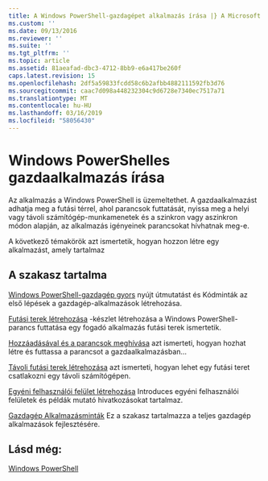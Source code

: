 ```yaml
---
title: A Windows PowerShell-gazdagépet alkalmazás írása |} A Microsoft Docs
ms.custom: ''
ms.date: 09/13/2016
ms.reviewer: ''
ms.suite: ''
ms.tgt_pltfrm: ''
ms.topic: article
ms.assetid: 81aeafad-dbc3-4712-8bb9-e6a417be260f
caps.latest.revision: 15
ms.openlocfilehash: 2df5a59833fcdd58c6b2afbb4882111592fb3d76
ms.sourcegitcommit: caac7d098a448232304c9d6728e7340ec7517a71
ms.translationtype: MT
ms.contentlocale: hu-HU
ms.lasthandoff: 03/16/2019
ms.locfileid: "58056430"
---
```

# <a name="writing-a-windows-powershell-host-application"></a>Windows PowerShelles gazdaalkalmazás írása

Az alkalmazás a Windows PowerShell is üzemeltethet. A gazdaalkalmazást adhatja meg a futási térrel, ahol parancsok futtatását, nyissa meg a helyi vagy távoli számítógép-munkamenetek és a szinkron vagy aszinkron módon alapján, az alkalmazás igényeinek parancsokat hívhatnak meg-e.

A következő témakörök azt ismertetik, hogyan hozzon létre egy alkalmazást, amely tartalmaz

## <a name="in-this-section"></a>A szakasz tartalma

[Windows PowerShell-gazdagép gyors](./windows-powershell-host-quickstart.md) nyújt útmutatást és Kódminták az első lépések a gazdagép-alkalmazások létrehozása.

[Futási terek létrehozása](./creating-runspaces.md) -készlet létrehozása a Windows PowerShell-parancs futtatása egy fogadó alkalmazás futási terek ismertetik.

[Hozzáadásával és a parancsok meghívása](./adding-and-invoking-commands.md) azt ismerteti, hogyan hozhat létre és futtassa a parancsot a gazdaalkalmazásban...

[Távoli futási terek létrehozása](./creating-remote-runspaces.md) azt ismerteti, hogyan lehet egy futási teret csatlakozni egy távoli számítógépen.

[Egyéni felhasználói felület létrehozása](./creating-a-custom-user-interface.md) Introduces egyéni felhasználói felületek és példák mutató hivatkozásokat tartalmaz.

[Gazdagép Alkalmazásminták](./host-application-samples.md) Ez a szakasz tartalmazza a teljes gazdagép alkalmazások fejlesztésére.

## <a name="see-also"></a>Lásd még:

[Windows PowerShell](http://msdn.microsoft.com/en-us/b41a2af3-aec1-402d-8e18-c2c26be461ff)
